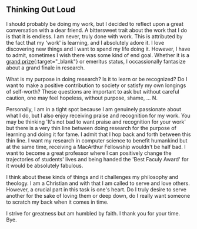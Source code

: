 ## Thinking Out Loud


I should probably be doing my work, but I decided to reflect upon a great conversation with a dear friend. A bittersweet trait about the work that I do is that it is endless. I am never, truly done with work. 
This is attributed by the fact that my 'work' is learning, and I absolutely adore it. I love discovering new things and I want to spend my life
doing it. However, I have to admit, sometimes I wish there was some kind of end goal. Whether it is a [grand prize](https://en.wikipedia.org/wiki/Turing_Award){:target="_blank"}
or emeritus status, I occassionally fantasize about a grand finale in research. 

What is my purpose in doing research? Is it to learn or be recognized? Do I want to make a positive contribution to society or satisfy my own longings of self-worth?
These questions are important to ask but without careful caution, one may feel hopeless, without purpose, shame, ... N.

Personally, I am in a tight spot because I am genuinely passionate about what I do, but I also enjoy receiving praise and recognition for my work. You may be thinking
'It's not bad to want praise and recognition for your work' but there is a very thin line between doing research for the purpose of learning and doing it for fame.
I admit that I hop back and forth between this thin line. I want my research in computer science to benefit humankind but at the same time, receiving a MacArthur Fellowship wouldn't be half bad. 
I want to become a great professor where I can positively change the trajectories of students' lives and being handed the 'Best Faculy Award' for it would be absolutely fabulous. 

I think about these kinds of things and it challenges my philosophy and theology. I am a Christian and with that I am called to serve and love others. However, a crucial part in this task
is one's heart. Do I truly desire to serve another for the sake of loving them or deep down, do I really want someone to scratch my back when it comes in time. 

I strive for greatness but am humbled by faith. I thank you for your time. Bye. 



